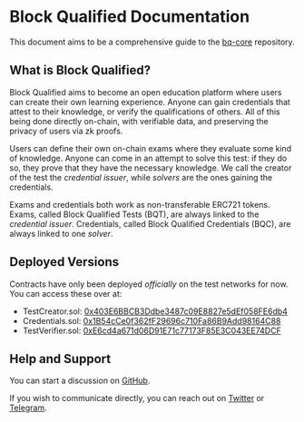# Block Qualified Documentation

This document aims to be a comprehensive guide to the [bq-core](https://github.com/0xdeenz/bq-core) repository.

## What is Block Qualified?

Block Qualified aims to become an open education platform where users can create their own learning experience. Anyone can gain credentials that attest to their knowledge, or verify the qualifications of others. All of this being done directly on-chain, with verifiable data, and preserving the privacy of users via zk proofs.

Users can define their own on-chain exams where they evaluate some kind of knowledge. Anyone can come in an attempt to solve this test: if they do so, they prove that they have the necessary knowledge. We call the creator of the test the _credential issuer_, while _solvers_ are the ones gaining the credentials.

Exams and credentials both work as non-transferable ERC721 tokens. Exams, called Block Qualified Tests (BQT), are always linked to the _credential issuer_. Credentials, called Block Qualified Credentials (BQC), are always linked to one _solver_.

## Deployed Versions

Contracts have only been deployed _officially_ on the test networks for now. You can access these over at:

- TestCreator.sol: [0x403E6BBCB3Ddbe3487c09E8827e5dEf058FE6db4](https://mumbai.polygonscan.com/address/0x403E6BBCB3Ddbe3487c09E8827e5dEf058FE6db4#code)
- Credentials.sol: [0x1B54cCe0f362fF29696c710Fa86B9Add98164C88](https://mumbai.polygonscan.com/address/0x1B54cCe0f362fF29696c710Fa86B9Add98164C88#code)
- TestVerifier.sol: [0xE6cd4a671d06D91E71c77173F85E3C043EE74DCF](https://mumbai.polygonscan.com/address/0xE6cd4a671d06D91E71c77173F85E3C043EE74DCF#code)

## Help and Support

You can start a discussion on [GitHub](https://github.com/0xdeenz/bq-core).

If you wish to communicate directly, you can reach out on [Twitter](https://twitter.com/0xdeenz) or [Telegram](https://t.me/deenzdev).

